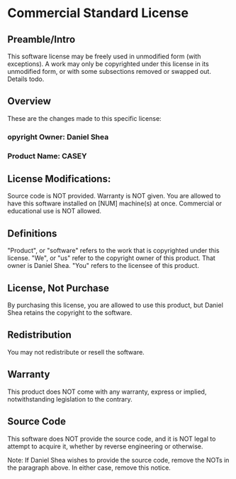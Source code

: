 # Commercial Standard License
## Preamble/Intro
This software license may be freely used in unmodified form (with exceptions). A work may only be copyrighted under this license in its unmodified form, or with some subsections removed or swapped out. Details todo.

## Overview
These are the changes made to this specific license:

### opyright Owner: Daniel Shea
### Product Name: CASEY
## License Modifications:
Source code is NOT provided.
Warranty is NOT given.
You are allowed to have this software installed on [NUM] machine(s) at once.
Commercial or educational use is NOT allowed.
## Definitions
"Product", or "software" refers to the work that is copyrighted under this license.
"We", or "us" refer to the copyright owner of this product. That owner is Daniel Shea.
"You" refers to the licensee of this product.
## License, Not Purchase
By purchasing this license, you are allowed to use this product, but Daniel Shea retains the copyright to the software.

## Redistribution
You may not redistribute or resell the software.

## Warranty
This product does NOT come with any warranty, express or implied, notwithstanding legislation to the contrary.

## Source Code
This software does NOT provide the source code, and it is NOT legal to attempt to acquire it, whether by reverse engineering or otherwise.

Note: If Daniel Shea wishes to provide the source code, remove the NOTs in the paragraph above. In either case, remove this notice.

